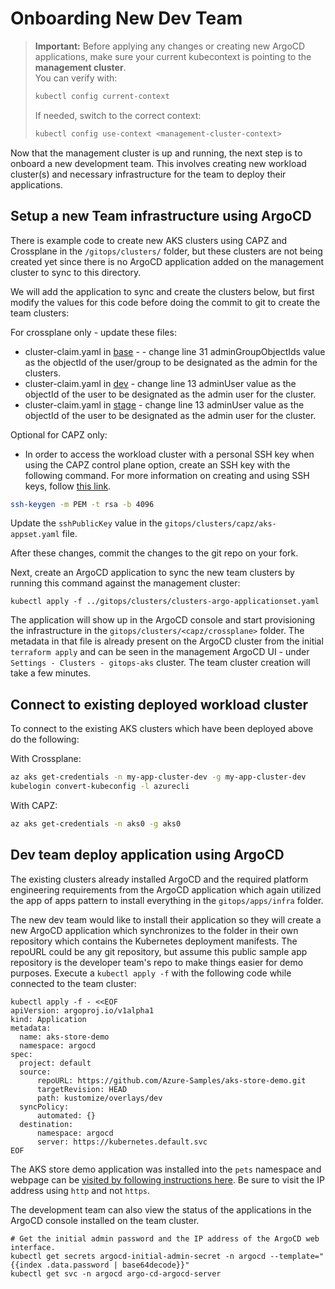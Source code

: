 # Onboarding New Dev Team

<!-- ADDED -->
> **Important:** Before applying any changes or creating new ArgoCD applications, make sure your current kubecontext is pointing to the **management cluster**.  
> You can verify with:
> ```bash
> kubectl config current-context
> ```
> If needed, switch to the correct context:
> ```bash
> kubectl config use-context <management-cluster-context>
> ```

Now that the management cluster is up and running, the next step is to onboard a new development team. This involves creating new workload cluster(s) and necessary infrastructure for the team to deploy their applications.

## Setup a new Team infrastructure using ArgoCD

There is example code to create new AKS clusters using CAPZ and Crossplane in the `/gitops/clusters/` folder, but these clusters are not being created yet since there is no ArgoCD application added on the management cluster to sync to this directory.

We will add the application to sync and create the clusters below, but first modify the values for this code before doing the commit to git to create the team clusters:

For crossplane only - update these files:
  - cluster-claim.yaml in [base](./gitops/clusters/crossplane/clusters/my-app-cluster/base/cluster-claim.yaml) - - change line 31 adminGroupObjectIds value as the objectId of the user/group to be designated as the admin for the clusters.
  - cluster-claim.yaml in [dev](./gitops/clusters/crossplane/clusters/my-app-cluster/dev/cluster-claim.yaml) - change line 13 adminUser value as the objectId of the user to be designated as the admin user for the cluster.
  - cluster-claim.yaml in [stage](./gitops/clusters/crossplane/clusters/my-app-cluster/stage/cluster-claim.yaml) - change line 13 adminUser value as the objectId of the user to be designated as the admin user for the cluster.

Optional for CAPZ only:
- In order to access the workload cluster with a personal SSH key when using the CAPZ control plane option, create an SSH key with the following command. For more information on creating and using SSH keys, follow [this link](https://learn.microsoft.com/en-us/azure/virtual-machines/linux/create-ssh-keys-detailed).

```bash
ssh-keygen -m PEM -t rsa -b 4096
```

Update the  `sshPublicKey` value in the `gitops/clusters/capz/aks-appset.yaml` file.

After these changes, commit the changes to the git repo on your fork.

Next, create an ArgoCD application to sync the new team clusters by running this command against the management cluster:

```
kubectl apply -f ../gitops/clusters/clusters-argo-applicationset.yaml
```

The application will show up in the ArgoCD console and start provisioning the infrastructure in the `gitops/clusters/<capz/crossplane>` folder.  The metadata in that file is already present on the ArgoCD cluster from the initial `terraform apply` and can be seen in the management ArgoCD UI - under `Settings - Clusters - gitops-aks` cluster.  The team cluster creation will take a few minutes.

## Connect to existing deployed workload cluster

To connect to the existing AKS clusters which have been deployed above do the following:

With Crossplane:

```bash
az aks get-credentials -n my-app-cluster-dev -g my-app-cluster-dev
kubelogin convert-kubeconfig -l azurecli
```

With CAPZ:

```bash
az aks get-credentials -n aks0 -g aks0
```

## Dev team deploy application using ArgoCD

The existing clusters already installed ArgoCD and the required platform engineering requirements from the ArgoCD application which again utilized the app of apps pattern to install everything in the `gitops/apps/infra` folder.

The new dev team would like to install their application so they will create a new ArgoCD application which synchronizes to the folder in their own repository which contains the Kubernetes deployment manifests. The repoURL could be any git repository, but assume this public sample app repository is the developer team's repo to make things easier for demo purposes. Execute a `kubectl apply -f` with the following code while connected to the team cluster:

```kubectl
kubectl apply -f - <<EOF
apiVersion: argoproj.io/v1alpha1
kind: Application
metadata:
  name: aks-store-demo
  namespace: argocd
spec:
  project: default
  source:    
      repoURL: https://github.com/Azure-Samples/aks-store-demo.git    
      targetRevision: HEAD
      path: kustomize/overlays/dev             
  syncPolicy:
      automated: {}
  destination:
      namespace: argocd
      server: https://kubernetes.default.svc
EOF
```

The AKS store demo application was installed into the `pets` namespace and webpage can be [visited by following instructions here](https://learn.microsoft.com/en-us/azure/aks/learn/quick-kubernetes-deploy-cli#test-the-application). Be sure to visit the IP address using `http` and not `https`.

The development team can also view the status of the applications in the ArgoCD console installed on the team cluster.

```shell
# Get the initial admin password and the IP address of the ArgoCD web interface.
kubectl get secrets argocd-initial-admin-secret -n argocd --template="{{index .data.password | base64decode}}"
kubectl get svc -n argocd argo-cd-argocd-server
```
